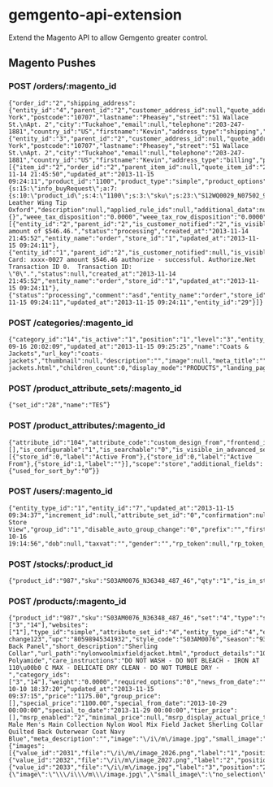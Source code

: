 gemgento-api-extension
======================

Extend the Magento API to allow Gemgento greater control.

## Magento Pushes
### POST /orders/:magento_id
    {"order_id":"2","shipping_address":{"entity_id":"4","parent_id":"2","customer_address_id":null,"quote_address_id":null,"region_id":"43","customer_id":null,"fax":null,"region":"New York","postcode":"10707","lastname":"Pheasey","street":"51 Wallace St.\nApt. 2","city":"Tuckahoe","email":null,"telephone":"203-247-1881","country_id":"US","firstname":"Kevin","address_type":"shipping","prefix":null,"middlename":null,"suffix":null,"company":null,"vat_id":null,"vat_is_valid":null,"vat_request_id":null,"vat_request_date":null,"vat_request_success":null},"billing_address":{"entity_id":"3","parent_id":"2","customer_address_id":null,"quote_address_id":null,"region_id":"43","customer_id":null,"fax":null,"region":"New York","postcode":"10707","lastname":"Pheasey","street":"51 Wallace St.\nApt. 2","city":"Tuckahoe","email":null,"telephone":"203-247-1881","country_id":"US","firstname":"Kevin","address_type":"billing","prefix":null,"middlename":null,"suffix":null,"company":null,"vat_id":null,"vat_is_valid":null,"vat_request_id":null,"vat_request_date":null,"vat_request_success":null},"items":[{"item_id":"2","order_id":"2","parent_item_id":null,"quote_item_id":"24","store_id":"1","created_at":"2013-11-14 21:45:50","updated_at":"2013-11-15 09:24:11","product_id":"1100","product_type":"simple","product_options":"a:1:{s:15:\"info_buyRequest\";a:7:{s:10:\"product_id\";s:4:\"1100\";s:3:\"sku\";s:23:\"S12WQ0029_N07502_900_41\";s:3:\"qty\";d:1;s:7:\"options\";N;s:13:\"bundle_option\";N;s:17:\"bundle_option_qty\";N;s:5:\"links\";N;}}","weight":null,"is_virtual":"0","sku":"S12WQ0029_N07502_900_41","name":"Brushed Leather Wing Tip Oxford","description":null,"applied_rule_ids":null,"additional_data":null,"free_shipping":"0","is_qty_decimal":"0","no_discount":"0","qty_backordered":null,"qty_canceled":"0.0000","qty_invoiced":"0.0000","qty_ordered":"1.0000","qty_refunded":"0.0000","qty_shipped":"0.0000","base_cost":null,"price":"495.0000","base_price":"495.0000","original_price":"495.0000","base_original_price":"495.0000","tax_percent":"8.3750","tax_amount":"41.4600","base_tax_amount":"41.4600","tax_invoiced":"0.0000","base_tax_invoiced":"0.0000","discount_percent":"0.0000","discount_amount":"0.0000","base_discount_amount":"0.0000","discount_invoiced":"0.0000","base_discount_invoiced":"0.0000","amount_refunded":"0.0000","base_amount_refunded":"0.0000","row_total":"495.0000","base_row_total":"495.0000","row_invoiced":"0.0000","base_row_invoiced":"0.0000","row_weight":"0.0000","base_tax_before_discount":null,"tax_before_discount":null,"ext_order_item_id":null,"locked_do_invoice":null,"locked_do_ship":null,"price_incl_tax":"536.4600","base_price_incl_tax":"536.4600","row_total_incl_tax":"536.4600","base_row_total_incl_tax":"536.4600","hidden_tax_amount":null,"base_hidden_tax_amount":null,"hidden_tax_invoiced":null,"base_hidden_tax_invoiced":null,"hidden_tax_refunded":null,"base_hidden_tax_refunded":null,"is_nominal":"0","tax_canceled":null,"hidden_tax_canceled":null,"tax_refunded":null,"base_tax_refunded":null,"discount_refunded":null,"base_discount_refunded":null,"gift_message_id":null,"gift_message_available":null,"base_weee_tax_applied_amount":"0.0000","base_weee_tax_applied_row_amnt":"0.0000","base_weee_tax_applied_row_amount":"0.0000","weee_tax_applied_amount":"0.0000","weee_tax_applied_row_amount":"0.0000","weee_tax_applied":"a:0:{}","weee_tax_disposition":"0.0000","weee_tax_row_disposition":"0.0000","base_weee_tax_disposition":"0.0000","base_weee_tax_row_disposition":"0.0000"}],"status_history":[{"entity_id":"2","parent_id":"2","is_customer_notified":"2","is_visible_on_front":"0","comment":"Authorized amount of $546.46.","status":"processing","created_at":"2013-11-14 21:45:52","entity_name":"order","store_id":"1","updated_at":"2013-11-15 09:24:11"},{"entity_id":"1","parent_id":"2","is_customer_notified":null,"is_visible_on_front":"0","comment":"Credit Card: xxxx-0027 amount $546.46 authorize - successful. Authorize.Net Transaction ID 0.  Transaction ID: \"0\".","status":null,"created_at":"2013-11-14 21:45:52","entity_name":"order","store_id":"1","updated_at":"2013-11-15 09:24:11"},{"status":"processing","comment":"asd","entity_name":"order","store_id":"1","is_visible_on_front":false,"is_customer_notified":false,"parent_id":"2","created_at":"2013-11-15 09:24:11","updated_at":"2013-11-15 09:24:11","entity_id":"29"}]} 

### POST /categories/:magento_id
    {"category_id":"14","is_active":"1","position":"1","level":"3","entity_type_id":"3","entity_id":"14","parent_id":3,"increment_id":null,"attribute_set_id":"3","created_at":"2013-09-16 20:02:09","updated_at":"2013-11-15 09:25:25","name":"Coats & Jackets","url_key":"coats-jackets","thumbnail":null,"description":"","image":null,"meta_title":"","meta_keywords":"","meta_description":"","include_in_menu":"1","path":"1\/2\/3\/14","all_children":null,"path_in_store":null,"children":null,"url_path":"men\/coats-jackets.html","children_count":0,"display_mode":"PRODUCTS","landing_page":"","is_anchor":"0","available_sort_by":"","default_sort_by":false,"filter_price_range":null,"custom_use_parent_settings":"0","custom_apply_to_products":"0","custom_design":"","custom_design_from":"","custom_design_to":"","page_layout":"","custom_layout_update":"”} 

### POST /product_attribute_sets/:magento_id
    {"set_id":"28","name":"TES”}

### POST /product_attributes/:magento_id
    {"attribute_id":"104","attribute_code":"custom_design_from","frontend_input":"date","default_value":"","is_unique":"0","is_required":"0","apply_to":[],"is_configurable":"1","is_searchable":"0","is_visible_in_advanced_search":"0","is_comparable":"0","is_used_for_promo_rules":"0","is_visible_on_front":"0","used_in_product_listing":"0","frontend_label":[{"store_id":0,"label":"Active From"},{"store_id":0,"label":"Active From"},{"store_id":1,"label":""}],"scope":"store","additional_fields":{"used_for_sort_by":"0”}}

### POST /users/:magento_id
    {"entity_type_id":"1","entity_id":"7","updated_at":"2013-11-15 09:34:37","increment_id":null,"attribute_set_id":"0","confirmation":null,"default_shipping":null,"password_hash":"40bedccf0dc6f168692f90efd49c006d:73","store_id":"1","default_billing":null,"website_id":"1","created_in":"Default Store View","group_id":"1","disable_auto_group_change":"0","prefix":"","firstname":"asd","middlename":"","lastname":"asd","suffix":"","email":"pppppppp@mauinewoyrk.com","created_at":"2013-10-16 19:14:56","dob":null,"taxvat":"","gender":"","rp_token":null,"rp_token_created_at":null}

### POST /stocks/:product_id
    {"product_id":"987","sku":"S03AM0076_N36348_487_46","qty":"1","is_in_stock":"1”}

### POST /products/:magento_id
    {"product_id":"987","sku":"S03AM0076_N36348_487_46","set":"4","type":"simple","categories":["3","14"],"websites":["1"],"type_id":"simple","attribute_set_id":"4","entity_type_id":"4","entity_id":"987","name":"some change123","upc":"80598945341932","style_code":"S03AM0076","season":"93","old_id":null,"jc_collection":"23","size":"68","color":"24","description":"Quilted Back Panel","short_description":"Sherling Collar","url_path":"nylonwoolmixfieldjacket.html","product_details":"100% Polyamide","care_instructions":"DO NOT WASH - DO NOT BLEACH - IRON AT 110\u00b0 C MAX - DELICATE DRY CLEAN - DO NOT TUMBLE DRY -","category_ids":["3","14"],"weight":"0.0000","required_options":"0","news_from_date":"","has_options":"0","news_to_date":"","image_label":"3","status":"1","url_key":"nylonwoolmixfieldjacket","small_image_label":null,"visibility":"1","thumbnail_label":null,"country_of_manufacture":"","created_at":"2013-10-10 18:37:20","updated_at":"2013-11-15 09:37:15","price":"1175.00","group_price":[],"special_price":"1100.00","special_from_date":"2013-10-29 00:00:00","special_to_date":"2013-11-29 00:00:00","tier_price":[],"msrp_enabled":"2","minimal_price":null,"msrp_display_actual_price_type":"4","msrp":"","enable_googlecheckout":"1","tax_class_id":"2","meta_title":"","meta_keyword":"Men Male Men's Main Collection Nylon Wool Mix Field Jacket Sherling Collar Quilted Back Outerwear Coat Navy Blue","meta_description":"","image":"\/i\/m\/image.jpg","small_image":"no_selection","thumbnail":"no_selection","media_gallery":{"images":[{"value_id":"2031","file":"\/i\/m\/image_2026.png","label":"1","position":"0","disabled":"0","label_default":"1","position_default":"0","disabled_default":"0","url":"http:\/\/jc.l\/media\/catalog\/product\/i\/m\/image_2026.png"},{"value_id":"2032","file":"\/i\/m\/image_2027.png","label":"2","position":"1","disabled":"0","label_default":"2","position_default":"1","disabled_default":"0","url":"http:\/\/jc.l\/media\/catalog\/product\/i\/m\/image_2027.png"},{"value_id":"2033","file":"\/i\/m\/image.jpg","label":"3","position":"2","disabled":"0","label_default":"3","position_default":"2","disabled_default":"0","url":"http:\/\/jc.l\/media\/catalog\/product\/i\/m\/image.jpg"}],"values":"{\"image\":\"\\\/i\\\/m\\\/image.jpg\",\"small_image\":\"no_selection\",\"thumbnail\":\"no_selection\"}"},"gallery":null,"is_recurring":"0","recurring_profile":null,"custom_design":"","custom_design_from":"","custom_design_to":"","custom_layout_update":"","page_layout":"","options_container":"container2","gift_message_available":""}
